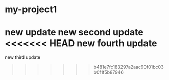 # my-project1
new update
new second update
<<<<<<< HEAD
new fourth update
=======
new third update
>>>>>>> b481e7fc183297a2aac90f01bc03b0f1f5b87946

